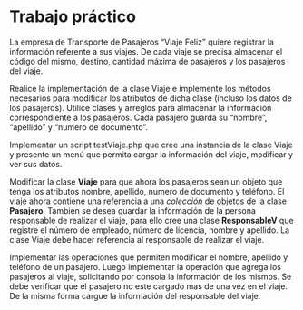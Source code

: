 <h1>Trabajo práctico</h1>
<p>
La empresa de Transporte de Pasajeros “Viaje Feliz” quiere registrar la información referente a sus viajes. De cada viaje se precisa almacenar el código del mismo, destino, cantidad máxima de pasajeros y los pasajeros del viaje.
</p>
<p>
Realice la implementación de la clase Viaje e implemente los métodos necesarios para modificar los atributos de dicha clase (incluso los datos de los pasajeros). Utilice clases y arreglos  para   almacenar la información correspondiente a los pasajeros. Cada pasajero guarda  su “nombre”, “apellido” y “numero de documento”.
</p>
<p>
Implementar un script testViaje.php que cree una instancia de la clase Viaje y presente un menú que permita cargar la información del viaje, modificar y ver sus datos.
</p>
Modificar la clase <strong>Viaje</strong> para que ahora los pasajeros sean un objeto que tenga los atributos nombre, apellido, numero de documento y teléfono. El viaje ahora contiene una referencia a una <i>colección</i> de objetos de la clase <strong>Pasajero</strong>. También se desea guardar la información de la persona responsable de realizar el viaje, para ello cree una clase <strong>ResponsableV</strong> que registre el número de empleado, número de licencia, nombre y apellido. La clase Viaje debe hacer referencia al responsable de realizar el viaje.
<p>
</p>
<p>
Implementar las operaciones que permiten modificar el nombre, apellido y teléfono de un pasajero. Luego implementar la operación que agrega los pasajeros al viaje, solicitando por consola la información de los mismos. Se debe verificar que el pasajero no este cargado mas de una vez en el viaje. De la misma forma cargue la información del responsable del viaje.
</p>
